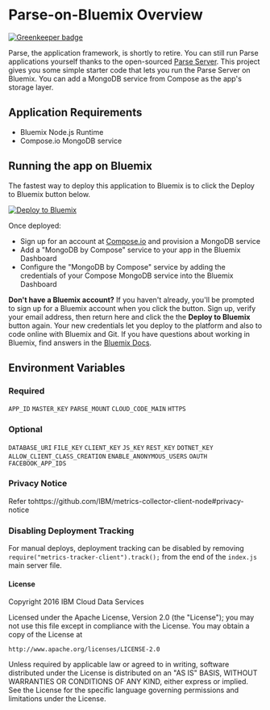 # Parse-on-Bluemix Overview

[![Greenkeeper badge](https://badges.greenkeeper.io/ibm-cds-labs/parse-on-bluemix.svg)](https://greenkeeper.io/)

Parse, the application framework, is shortly to retire. You can still run Parse applications yourself thanks to the open-sourced [Parse Server](https://github.com/ParsePlatform/parse-server). This project gives you some simple starter code that lets you run the Parse Server on Bluemix. You can add a MongoDB service from Compose as the app's storage layer.

## Application Requirements

* Bluemix Node.js Runtime
* Compose.io MongoDB service

## Running the app on Bluemix

The fastest way to deploy this application to Bluemix is to click the Deploy to Bluemix button below.

[![Deploy to Bluemix](https://bluemix.net/deploy/button.png)](https://bluemix.net/deploy)

Once deployed:

* Sign up for an account at [Compose.io](https://www.compose.io/) and provision a MongoDB service
* Add a "MongoDB by Compose" service to your app in the Bluemix Dashboard
* Configure the "MongoDB by Compose" service by adding the credentials of your Compose MongoDB service into the Bluemix Dashboard

**Don't have a Bluemix account?** If you haven't already, you'll be prompted to sign up for a Bluemix account when you click the button.  Sign up, verify your email address, then return here and click the the **Deploy to Bluemix** button again. Your new credentials let you deploy to the platform and also to code online with Bluemix and Git. If you have questions about working in Bluemix, find answers in the [Bluemix Docs](https://www.ng.bluemix.net/docs/).

## Environment Variables

### Required
`APP_ID`
`MASTER_KEY`
`PARSE_MOUNT`
`CLOUD_CODE_MAIN`
`HTTPS`

### Optional
`DATABASE_URI`
`FILE_KEY`
`CLIENT_KEY`
`JS_KEY`
`REST_KEY`
`DOTNET_KEY`
`ALLOW_CLIENT_CLASS_CREATION`
`ENABLE_ANONYMOUS_USERS`
`OAUTH`
`FACEBOOK_APP_IDS`

### Privacy Notice

Refer tohttps://github.com/IBM/metrics-collector-client-node#privacy-notice

### Disabling Deployment Tracking

For manual deploys, deployment tracking can be disabled by removing `require("metrics-tracker-client").track();` from the end of the `index.js` main server file.

#### License

Copyright 2016 IBM Cloud Data Services

Licensed under the Apache License, Version 2.0 (the "License");
you may not use this file except in compliance with the License.
You may obtain a copy of the License at

    http://www.apache.org/licenses/LICENSE-2.0

Unless required by applicable law or agreed to in writing, software
distributed under the License is distributed on an "AS IS" BASIS,
WITHOUT WARRANTIES OR CONDITIONS OF ANY KIND, either express or implied.
See the License for the specific language governing permissions and
limitations under the License.
